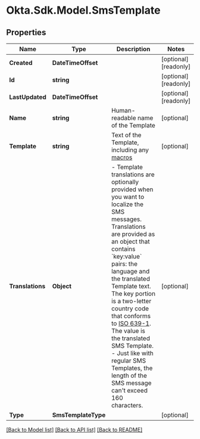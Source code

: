 # Okta.Sdk.Model.SmsTemplate

## Properties

Name | Type | Description | Notes
------------ | ------------- | ------------- | -------------
**Created** | **DateTimeOffset** |  | [optional] [readonly] 
**Id** | **string** |  | [optional] [readonly] 
**LastUpdated** | **DateTimeOffset** |  | [optional] [readonly] 
**Name** | **string** | Human-readable name of the Template | [optional] 
**Template** | **string** | Text of the Template, including any [macros](https://developer.okta.com/docs/api/openapi/okta-management/management/tag/Template/) | [optional] 
**Translations** | **Object** | - Template translations are optionally provided when you want to localize the SMS messages. Translations are provided as an object that contains &#x60;key:value&#x60; pairs: the language and the translated Template text. The key portion is a two-letter country code that conforms to [ISO 639-1](https://www.loc.gov/standards/iso639-2/php/code_list.php). The value is the translated SMS Template. - Just like with regular SMS Templates, the length of the SMS message can&#39;t exceed 160 characters.  | [optional] 
**Type** | **SmsTemplateType** |  | [optional] 

[[Back to Model list]](../README.md#documentation-for-models) [[Back to API list]](../README.md#documentation-for-api-endpoints) [[Back to README]](../README.md)

